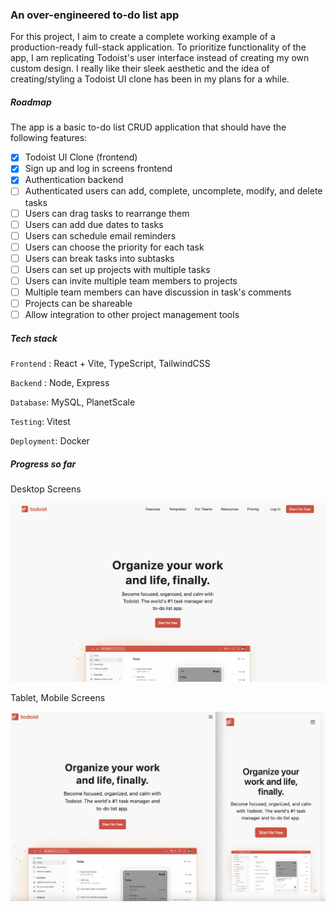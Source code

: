 ### An over-engineered to-do list app

 For this project, I aim to create a complete working example of a production-ready full-stack application. To prioritize functionality of the app, I am replicating Todoist's user interface instead of creating my own custom design. I really like their sleek aesthetic and the idea of creating/styling a Todoist UI clone has been in my plans for a while. 

##### Roadmap 

The app is a basic to-do list CRUD application that should have the following features:

 - [x] Todoist UI Clone (frontend)
 - [x] Sign up and log in screens frontend
 - [x] Authentication backend
 - [ ] Authenticated users can add, complete, uncomplete, modify, and delete tasks
 - [ ] Users can drag tasks to rearrange them
 - [ ] Users can add due dates to tasks
 - [ ] Users can schedule email reminders
 - [ ] Users can choose the priority for each task
 - [ ] Users can break tasks into subtasks
 - [ ] Users can set up projects with multiple tasks
 - [ ] Users can invite multiple team members to projects
 - [ ] Multiple team members can have discussion in task's comments
 - [ ] Projects can be shareable
 - [ ] Allow integration to other project management tools

##### Tech stack

`Frontend` : React + Vite, TypeScript, TailwindCSS

`Backend` : Node, Express

`Database`: MySQL, PlanetScale

`Testing`: Vitest

`Deployment`: Docker

#####  Progress so far

Desktop Screens

![Desktop](./docs/desktopProgress.jpg)

Tablet, Mobile Screens

![Mobile](./docs/ipadIphoneProgress.jpg)